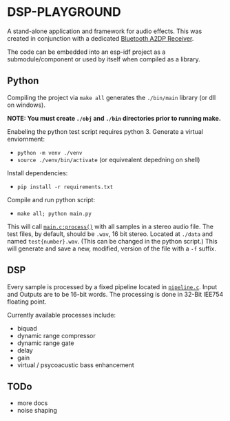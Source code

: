 # DSP-PLAYGROUND

A stand-alone application and framework for audio effects.
This was created in conjunction with a dedicated [Bluetooth A2DP Receiver](https://github.com/playduck/esp32-bluetooth-dsp).

The code can be embedded into an esp-idf project as a submodule/component or used by itself when compiled as a library.

## Python

Compiling the project via `make all` generates the `./bin/main` library (or dll on windows).

**NOTE: You must create `./obj` and `./bin` directories prior to running make.**

Enabeling the python test script requires python 3.
Generate a virtual enviornment:

- `python -m venv ./venv`
- `source ./venv/bin/activate` (or equivealent depedning on shell)

Install dependencies:

- `pip install -r requirements.txt`

Compile and run python script:

- `make all; python main.py`

This will call [`main.c:process()`](./src/main.c:7) with all samples in a stereo audio file.
The test files, by default, should be `.wav`, 16 bit stereo. Located at `./data` and named `test{number}.wav`. (This can be changed in the python script.)
This will generate and save a new, modified, version of the file with a `-f` suffix.

## DSP

Every sample is processed by a fixed pipeline located in [`pipeline.c`](./src/pipeline.c).
Input and Outputs are to be 16-bit words.
The processing is done in 32-Bit IEE754 floating point.

Currently available processes include:
- biquad
- dynamic range compressor
- dynamic range gate
- delay
- gain
- virtual / psycoacustic bass enhancement

## TODo

- more docs
- noise shaping
